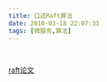 ```yaml
---
title: 口述Raft算法
date: 2010-03-18 22:07:33
tags: [微服务,算法]
---
```


<br>



[raft论文](https://note.youdao.com/web/#/file/recent/note/WEB6da865a5f25b5786669dcdb3dfaf39d6/?search=raft)

